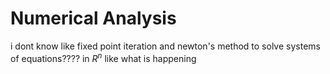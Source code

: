 # Numerical Analysis

i dont know like fixed point iteration and newton's method to solve systems of equations???? in $R^n$
like what is happening
